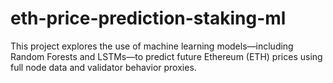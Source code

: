 # eth-price-prediction-staking-ml
This project explores the use of machine learning models—including Random Forests and LSTMs—to predict future Ethereum (ETH) prices using full node data and validator behavior proxies. 
